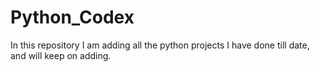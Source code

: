 # Python_Codex
In this repository I am adding all the python projects I have done till date, and will keep on adding.
